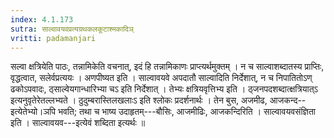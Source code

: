 ```yaml
---
index: 4.1.173
sutra: साल्वावयवप्रत्यग्रथकलकूटाश्मकादिञ्
vritti: padamanjari
---
```


 सल्वा क्षत्रियेति पाठः, तन्नामिकेति वचनात्, इदं हि तन्नामिकाणः प्राप्त्यर्थमुक्तम् । न च साल्वाशब्दातस्य प्राप्तिः, वृद्धत्वात, सलेर्वप्रत्ययः । अणपीष्यत इति । साल्वावयवे अपदातौ साल्वादिति निर्देशात्, न च निपातितोऽण् ढकोऽपवादः, ठ्साल्वेयगान्धारिभ्या चऽ इति निर्देशात् । तेभ्यः क्षत्रियवृत्तिभ्य इति । ठ्जनपदशब्दात्क्षत्रियात्ऽ इत्यनुवृतेरेतल्लभ्यते । ठुदुम्बरास्तिलखलाःऽ इति श्लोकः प्रदर्शनार्थः । तेन बुस, अजमीढ, आजकन्द--इत्येतेभ्यो।ञपि भवति; तथा च भाष्य उदाहृतम्---बौसिः, आजमीढिः, आजकन्दिरिति । साल्वावयवसंज्ञिता इति । साल्वावयव---इत्येवं शब्दिता इत्यर्थः ॥